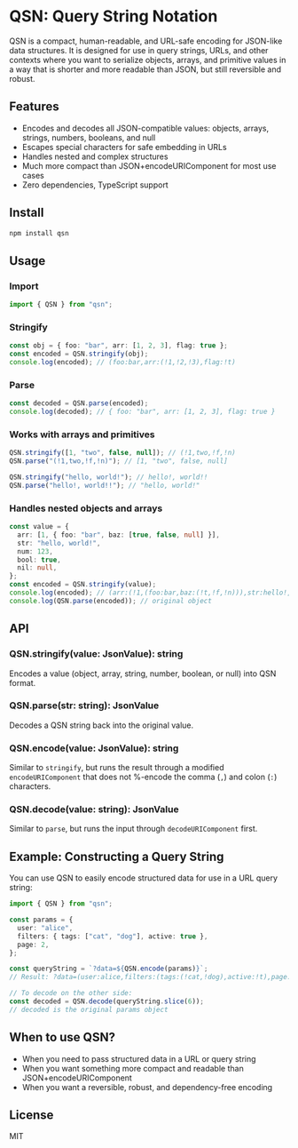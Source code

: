 # QSN: Query String Notation

QSN is a compact, human-readable, and URL-safe encoding for JSON-like data structures. It is designed for use in query strings, URLs, and other contexts where you want to serialize objects, arrays, and primitive values in a way that is shorter and more readable than JSON, but still reversible and robust.

## Features
- Encodes and decodes all JSON-compatible values: objects, arrays, strings, numbers, booleans, and null
- Escapes special characters for safe embedding in URLs
- Handles nested and complex structures
- Much more compact than JSON+encodeURIComponent for most use cases
- Zero dependencies, TypeScript support

## Install
```sh
npm install qsn
```

## Usage

### Import
```ts
import { QSN } from "qsn";
```

### Stringify
```ts
const obj = { foo: "bar", arr: [1, 2, 3], flag: true };
const encoded = QSN.stringify(obj);
console.log(encoded); // (foo:bar,arr:(!1,!2,!3),flag:!t)
```

### Parse
```ts
const decoded = QSN.parse(encoded);
console.log(decoded); // { foo: "bar", arr: [1, 2, 3], flag: true }
```

### Works with arrays and primitives
```ts
QSN.stringify([1, "two", false, null]); // (!1,two,!f,!n)
QSN.parse("(!1,two,!f,!n)"); // [1, "two", false, null]

QSN.stringify("hello, world!"); // hello!, world!!
QSN.parse("hello!, world!!"); // "hello, world!"
```

### Handles nested objects and arrays
```ts
const value = {
  arr: [1, { foo: "bar", baz: [true, false, null] }],
  str: "hello, world!",
  num: 123,
  bool: true,
  nil: null,
};
const encoded = QSN.stringify(value);
console.log(encoded); // (arr:(!1,(foo:bar,baz:(!t,!f,!n))),str:hello!, world!!,num:!123,bool:!t,nil:!n)
console.log(QSN.parse(encoded)); // original object
```

## API

### QSN.stringify(value: JsonValue): string
Encodes a value (object, array, string, number, boolean, or null) into QSN format.

### QSN.parse(str: string): JsonValue
Decodes a QSN string back into the original value.

### QSN.encode(value: JsonValue): string
Similar to `stringify`, but runs the result through a modified `encodeURIComponent` that does not %-encode the comma (`,`) and colon (`:`) characters.

### QSN.decode(value: string): JsonValue
Similar to `parse`, but runs the input through `decodeURIComponent` first.

## Example: Constructing a Query String

You can use QSN to easily encode structured data for use in a URL query string:

```ts
import { QSN } from "qsn";

const params = {
  user: "alice",
  filters: { tags: ["cat", "dog"], active: true },
  page: 2,
};

const queryString = `?data=${QSN.encode(params)}`;
// Result: ?data=(user:alice,filters:(tags:(!cat,!dog),active:!t),page:!2)

// To decode on the other side:
const decoded = QSN.decode(queryString.slice(6));
// decoded is the original params object
```

## When to use QSN?
- When you need to pass structured data in a URL or query string
- When you want something more compact and readable than JSON+encodeURIComponent
- When you want a reversible, robust, and dependency-free encoding

## License
MIT
